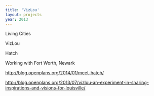 ```yaml
---
title: 'VizLou'
layout: projects
year: 2013
---
```



Living Cities

VizLou

Hatch

Working with Fort Worth, Newark

http://blog.openplans.org/2014/01/meet-hatch/

http://blog.openplans.org/2013/07/vizlou-an-experiment-in-sharing-inspirations-and-visions-for-louisville/